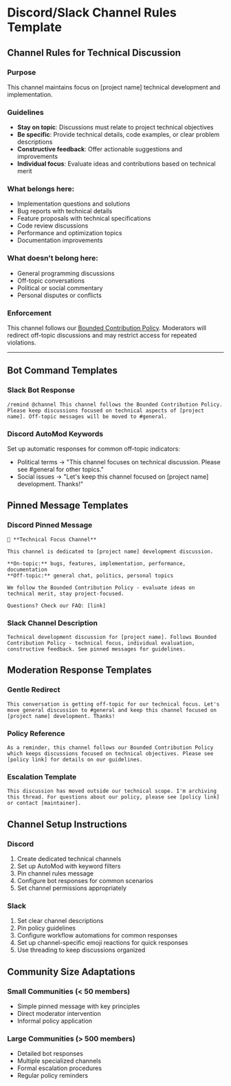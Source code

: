 # Discord/Slack Channel Rules Template

## Channel Rules for Technical Discussion

### Purpose
This channel maintains focus on [project name] technical development and implementation.

### Guidelines
- **Stay on topic**: Discussions must relate to project technical objectives
- **Be specific**: Provide technical details, code examples, or clear problem descriptions  
- **Constructive feedback**: Offer actionable suggestions and improvements
- **Individual focus**: Evaluate ideas and contributions based on technical merit

### What belongs here:
- Implementation questions and solutions
- Bug reports with technical details
- Feature proposals with technical specifications
- Code review discussions
- Performance and optimization topics
- Documentation improvements

### What doesn't belong here:
- General programming discussions
- Off-topic conversations
- Political or social commentary
- Personal disputes or conflicts

### Enforcement
This channel follows our [Bounded Contribution Policy](link-to-policy). Moderators will redirect off-topic discussions and may restrict access for repeated violations.

---

## Bot Command Templates

### Slack Bot Response
```
/remind @channel This channel follows the Bounded Contribution Policy. Please keep discussions focused on technical aspects of [project name]. Off-topic messages will be moved to #general.
```

### Discord AutoMod Keywords
Set up automatic responses for common off-topic indicators:
- Political terms → "This channel focuses on technical discussion. Please see #general for other topics."
- Social issues → "Let's keep this channel focused on [project name] development. Thanks!"

## Pinned Message Templates

### Discord Pinned Message
```
🔧 **Technical Focus Channel**

This channel is dedicated to [project name] development discussion.

**On-topic:** bugs, features, implementation, performance, documentation
**Off-topic:** general chat, politics, personal topics

We follow the Bounded Contribution Policy - evaluate ideas on technical merit, stay project-focused.

Questions? Check our FAQ: [link]
```

### Slack Channel Description
```
Technical development discussion for [project name]. Follows Bounded Contribution Policy - technical focus, individual evaluation, constructive feedback. See pinned messages for guidelines.
```

## Moderation Response Templates

### Gentle Redirect
```
This conversation is getting off-topic for our technical focus. Let's move general discussion to #general and keep this channel focused on [project name] development. Thanks!
```

### Policy Reference
```
As a reminder, this channel follows our Bounded Contribution Policy which keeps discussions focused on technical objectives. Please see [policy link] for details on our guidelines.
```

### Escalation Template
```
This discussion has moved outside our technical scope. I'm archiving this thread. For questions about our policy, please see [policy link] or contact [maintainer].
```

## Channel Setup Instructions

### Discord
1. Create dedicated technical channels
2. Set up AutoMod with keyword filters
3. Pin channel rules message
4. Configure bot responses for common scenarios
5. Set channel permissions appropriately

### Slack
1. Set clear channel descriptions
2. Pin policy guidelines
3. Configure workflow automations for common responses
4. Set up channel-specific emoji reactions for quick responses
5. Use threading to keep discussions organized

## Community Size Adaptations

### Small Communities (< 50 members)
- Simple pinned message with key principles
- Direct moderator intervention
- Informal policy application

### Large Communities (> 500 members)
- Detailed bot responses
- Multiple specialized channels
- Formal escalation procedures
- Regular policy reminders